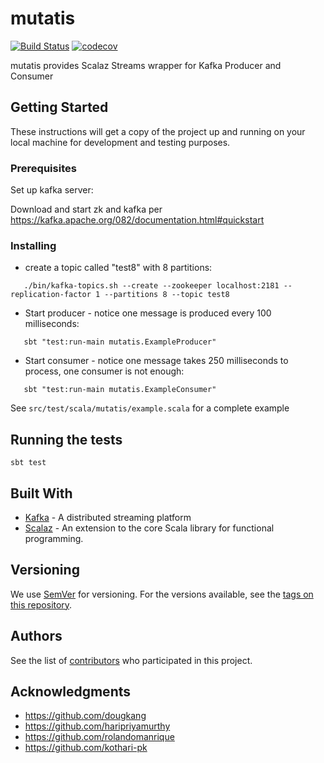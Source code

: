# mutatis

[![Build Status](https://travis.oncue.verizon.net/iptv/mutatis.svg?token=sG4K5rLKPjKXqXjsTKAM&branch=master)](https://travis.oncue.verizon.net/iptv/mutatis)
[![codecov](https://codecov.oncue.verizon.net/ghe/iptv/mutatis/branch/master/graph/badge.svg)](https://codecov.oncue.verizon.net/ghe/iptv/mutatis)

mutatis provides Scalaz Streams wrapper for Kafka Producer and Consumer

## Getting Started

These instructions will get a copy of the project up and running on your local machine for development and testing purposes. 

### Prerequisites

Set up kafka server:


Download and start zk and kafka per https://kafka.apache.org/082/documentation.html#quickstart

### Installing

* create a topic called "test8" with 8 partitions:
```
   ./bin/kafka-topics.sh --create --zookeeper localhost:2181 --replication-factor 1 --partitions 8 --topic test8
```
* Start producer - notice one message is produced every 100 milliseconds:
```
   sbt "test:run-main mutatis.ExampleProducer"
```
* Start consumer - notice one message takes 250 milliseconds to process, one consumer is not enough:
```
   sbt "test:run-main mutatis.ExampleConsumer"
```

See `src/test/scala/mutatis/example.scala` for a complete example

## Running the tests

`sbt test`

## Built With

* [Kafka](https://kafka.apache.org/082/documentation.html) - A distributed streaming platform
* [Scalaz](https://github.com/scalaz/scalaz) - An extension to the core Scala library for functional programming.

## Versioning

We use [SemVer](http://semver.org/) for versioning. For the versions available, see the [tags on this repository](./tags).

## Authors

See the list of [contributors](./graphs/contributors) who participated in this project.

## Acknowledgments

* https://github.com/dougkang
* https://github.com/haripriyamurthy
* https://github.com/rolandomanrique
* https://github.com/kothari-pk
